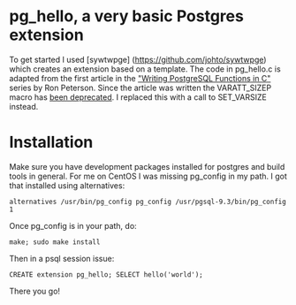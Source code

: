 pg_hello, a very basic Postgres extension
=========================================

To get started I used [sywtwpge]
(https://github.com/johto/sywtwpge) which creates an
extension based on a template. The code in pg\_hello.c is
adapted from the first article in the ["Writing PostgreSQL
Functions in C"](http://linuxgazette.net/139/peterson.html)
series by Ron Peterson. Since the article was written the
VARATT_SIZEP macro has [been 
deprecated](http://bit.ly/1cEiiOg). I replaced this with
a call to SET\_VARSIZE instead.

Installation
============

Make sure you have development packages installed for postgres and
build tools in general. For me on CentOS I was missing pg\_config
in my path. I got that installed using alternatives:

    alternatives /usr/bin/pg_config pg_config /usr/pgsql-9.3/bin/pg_config 1

Once pg_config is in your path, do:

    make; sudo make install

Then in a psql session issue:

    CREATE extension pg_hello; SELECT hello('world');

There you go!
